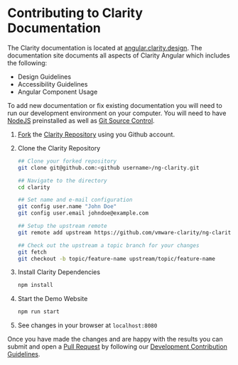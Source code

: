 # Contributing to Clarity Documentation

The Clarity documentation is located at [angular.clarity.design](https://angular.clarity.design).
The documentation site documents all aspects of Clarity Angular which includes the following:

- Design Guidelines
- Accessibility Guidelines
- Angular Component Usage

To add new documentation or fix existing documentation you will need to run
our development environment on your computer. You will need to have
[NodeJS](https://nodejs.org) preinstalled as well as [Git Source Control](https://git-scm.com/).

1.  [Fork](https://help.github.com/en/github/getting-started-with-github/fork-a-repo)
    the [Clarity Repository](https://github.com/vmware-clarity/ng-clarity) using you Github
    account.

2.  Clone the Clarity Repository

    ```bash
    ## Clone your forked repository
    git clone git@github.com:<github username>/ng-clarity.git

    ## Navigate to the directory
    cd clarity

    ## Set name and e-mail configuration
    git config user.name "John Doe"
    git config user.email johndoe@example.com

    ## Setup the upstream remote
    git remote add upstream https://github.com/vmware-clarity/ng-clarity.git

    ## Check out the upstream a topic branch for your changes
    git fetch
    git checkout -b topic/feature-name upstream/topic/feature-name
    ```

3.  Install Clarity Dependencies

    ```bash
    npm install
    ```

4.  Start the Demo Website

    ```bash
    npm run start
    ```

5.  See changes in your browser at `localhost:8080`

Once you have made the changes and are happy with the results you can submit and
open a [Pull Request](https://help.github.com/en/github/collaborating-with-issues-and-pull-requests/about-pull-requests)
by following our [Development Contribution Guidelines](CONTRIBUTING_DEVELOPMENT.md).
